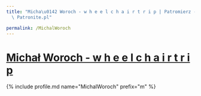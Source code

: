 ```yaml
---
title: "Micha\u0142 Woroch - w h e e l c h a i r t r i p | Patromierz - statystyki\
  \ Patronite.pl"

permalink: /MichalWoroch
---
```


# [Michał Woroch - w h e e l c h a i r t r i p](https://patronite.pl/MichalWoroch)

{% include profile.md name="MichalWoroch" prefix="m" %}
